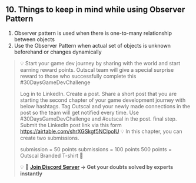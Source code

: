 ## 10. Things to keep in mind while using Observer Pattern

1. Observer pattern is used when there is one-to-many relationship between objects 
2. Use the Observer Pattern when actual set of objects is unknown beforehand or changes dynamically


>💡 Start your game dev journey by sharing with the world and start earning reward points. Outscal team will give a special surprise reward to those who successfully complete this #30DaysGameDevChallenge
>
>Log in to LinkedIn.
Create a post.
Share a short post that you are starting the second chapter of your game development journey with below hashtags.
Tag Outscal and your newly made connections in the post so the team will get notified every time. Use #30DaysGameDevChallenge and #outscal in the post. final step. Submit the LinkedIn post link via this form https://airtable.com/shrXGSkgf5NClpoIU
💡 In this chapter, you can create two submissions.
>
>submission = 50 points
submissions = 100 points
500 points = Outscal Branded T-shirt 👕
>
>
>💡 🚀 **[Join Discord Server](https://discord.gg/J5zDscnzms) → Get your doubts solved by experts instantly**
